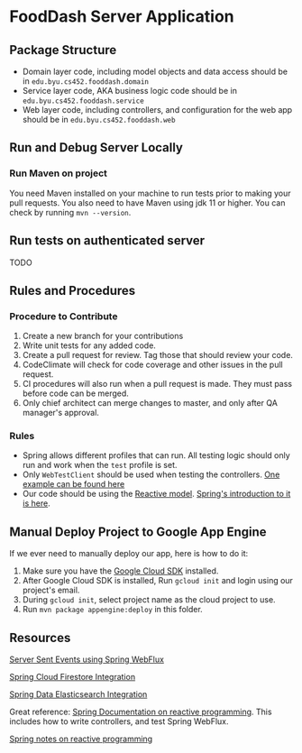 # FoodDash Server Application

## Package Structure

* Domain layer code, including model objects and data access should be in `edu.byu.cs452.fooddash.domain`
* Service layer code, AKA business logic code should be in `edu.byu.cs452.fooddash.service`
* Web layer code, including controllers, and configuration for the web app should be in `edu.byu.cs452.fooddash.web`

## Run and Debug Server Locally

### Run Maven on project

You need Maven installed on your machine to run tests prior to making your pull requests. You also need to have Maven using jdk 11 or higher. You can check by running `mvn --version`.

## Run tests on authenticated server
TODO

## Rules and Procedures

### Procedure to Contribute
1. Create a new branch for your contributions
2. Write unit tests for any added code.
3. Create a pull request for review. Tag those that should review your code.
4. CodeClimate will check for code coverage and other issues in the pull request.
5. CI procedures will also run when a pull request is made. They must pass before code can be merged.
6. Only chief architect can merge changes to master, and only after QA manager's approval.

### Rules
* Spring allows different profiles that can run. All testing logic should only run and work when the `test` profile is set.
* Only `WebTestClient` should be used when testing the controllers. [One example can be found here](https://spring.io/guides/gs/reactive-rest-service/)
* Our code should be using the [Reactive model](https://projectreactor.io/).
	[Spring's introduction to it is here](https://spring.io/reactive).

## Manual Deploy Project to Google App Engine

If we ever need to manually deploy our app, here is how to do it:

1. Make sure you have the [Google Cloud SDK](https://cloud.google.com/sdk) installed.
2. After Google Cloud SDK is installed, Run `gcloud init` and login using our project's email.
3. During `gcloud init`, select project name as the cloud project to use.
4. Run `mvn package appengine:deploy` in this folder.


## Resources
[Server Sent Events using Spring WebFlux](https://medium.com/better-programming/server-sent-events-on-react-and-spring-webflux-5f532b04633)

[Spring Cloud Firestore Integration](https://cloud.spring.io/spring-cloud-gcp/reference/html/#spring-data-cloud-firestore)

[Spring Data Elasticsearch Integration](https://docs.spring.io/spring-data/elasticsearch/docs/current/reference/html/#reference)

Great reference: [Spring Documentation on reactive programming](https://docs.spring.io/spring-framework/docs/current/reference/html/web-reactive.html). This includes how to write controllers, and test Spring WebFlux.

[Spring notes on reactive programming](https://spring.io/blog/2016/06/13/notes-on-reactive-programming-part-ii-writing-some-code)
